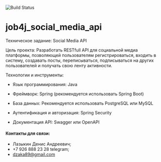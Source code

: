 ![Build Status](https://github.com/itlazykin/job4j_social_media_api/actions/workflows/maven.yml/badge.svg)

# job4j_social_media_api

Техническое задание: Social Media API

Цель проекта: Разработать RESTfull API для социальной медиа платформы, позволяющей пользователям регистрироваться,
входить в систему, создавать посты, переписываться, подписываться на других пользователей и получать свою ленту
активности.

Технологии и инструменты:

- Язык программирования: Java

- Фреймворк: Spring (рекомендуется использовать Spring Boot)

- База данных: Рекомендуется использовать PostgreSQL или MySQL

- Аутентификация и авторизация: Spring Security

- Документация API: Swagger или OpenAPI

#### Контакты для связи:
* Лазыкин Денис Андреевич;
* +7 926 888 23 28 telegram;
* dzaka89@gmail.com